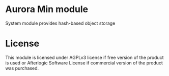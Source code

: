 # Aurora Min module
System module provides hash-based object storage

# License
This module is licensed under AGPLv3 license if free version of the product is used or Afterlogic Software License if commercial version of the product was purchased.